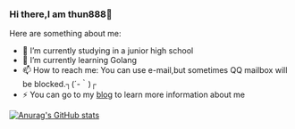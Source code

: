 ### Hi there,I am thun888👋


Here are something about me:

- 🔭 I’m currently studying in a junior high school
- 🌱 I’m currently learning Golang
- 📫 How to reach me: You can use e-mail,but sometimes QQ mailbox will be blocked.┐(´-｀)┌
- ⚡ You can go to my [blog]([blog](http://blog.hzchu.top/about/)) to learn more information about me

[![Anurag's GitHub stats](https://github-readme-stats.vercel.app/api?username=thun888)](https://github.com/anuraghazra/github-readme-stats)


